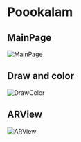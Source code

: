 # Poookalam


## MainPage

![MainPage](./1.png)


## Draw and color

![DrawColor](./2.png)


## ARView

![ARView](./3.png)
